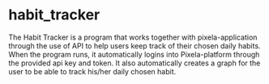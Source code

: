 # habit_tracker
The Habit Tracker is a program that works together with pixela-application through the use of API to help users keep track of their chosen daily habits. 
When the program runs, it automatically logins into Pixela-platform through the provided api key and token. It also automatically creates a graph for the user to be able to track his/her daily chosen habit.

